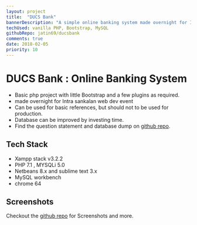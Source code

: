 ```yaml
---
layout: project
title:  "DUCS Bank"
bannerDescription: "A simple online banking system made overnight for Intra Sankalan Web Dev event"
techUsed: vanilla PHP, Bootstrap, MySQL
githubRepo: jatin69/ducsbank
comments: true
date: 2018-02-05
priority: 10
---
```



# DUCS Bank : Online Banking System

- Basic php project with little Bootstrap and a few plugins as required.
- made overnight for Intra sankalan web dev event
- Can be used for basic references, but should not to be used for production.
- Database can be improved by investing time.
- Find the question statement and database dump on [github repo](https://github.com/{{page.githubRepo}}).

## Tech Stack
- Xampp stack v3.2.2  
- PHP 7.1 , MYSQLi 5.0
- Netbeans 8.x and sublime text 3.x
- MySQL workbench
- chrome 64

## Screenshots

Checkout the [github repo](https://github.com/{{page.githubRepo}}) for Screenshots and more.
